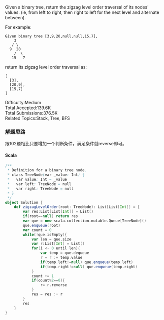 
Given a binary tree, return the zigzag level order traversal of its nodes' values. (ie, from left to right, then right to left for the next level and alternate between).

For example:
```
Given binary tree [3,9,20,null,null,15,7],
    3
   / \
  9  20
    /  \
   15   7
```
return its zigzag level order traversal as:
```
[
  [3],
  [20,9],
  [15,7]
]
```

Difficulty:Medium  
Total Accepted:139.6K  
Total Submissions:376.5K  
Related Topics:Stack, Tree, BFS

### 解题思路
跟102题相比只要增加一个判断条件，满足条件就reverse即可。
#### Scala
```scala
/**
 * Definition for a binary tree node.
 * class TreeNode(var _value: Int) {
 *   var value: Int = _value
 *   var left: TreeNode = null
 *   var right: TreeNode = null
 * }
 */
object Solution {
    def zigzagLevelOrder(root: TreeNode): List[List[Int]] = {
        var res:List[List[Int]] = List()
        if(root==null) return res
        var que = new scala.collection.mutable.Queue[TreeNode]()
        que.enqueue(root)
        var count = 0
        while(!que.isEmpty){
            var len = que.size
            var r:List[Int] = List()
            for(i <- 0 until len){
                var temp = que.dequeue
                r = r :+ temp.value
                if(temp.left!=null) que.enqueue(temp.left)
                if(temp.right!=null) que.enqueue(temp.right)        
            }
            count += 1
            if(count%2==0){
                r= r.reverse
            }
            res = res :+ r
        }
        res
    }
}
```